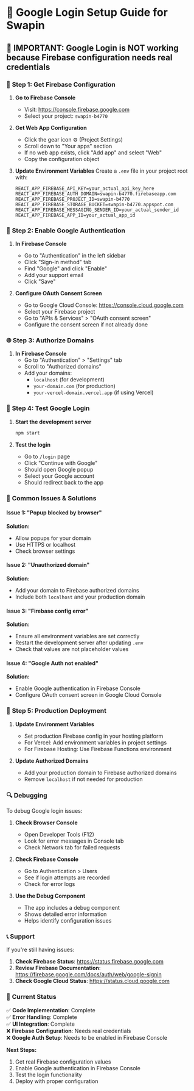 # 🔐 Google Login Setup Guide for Swapin

## 🚨 **IMPORTANT: Google Login is NOT working because Firebase configuration needs real credentials**

### 🔧 **Step 1: Get Firebase Configuration**

1. **Go to Firebase Console**
   - Visit: https://console.firebase.google.com
   - Select your project: `swapin-b4770`

2. **Get Web App Configuration**
   - Click the gear icon ⚙️ (Project Settings)
   - Scroll down to "Your apps" section
   - If no web app exists, click "Add app" and select "Web"
   - Copy the configuration object

3. **Update Environment Variables**
   Create a `.env` file in your project root with:
   ```env
   REACT_APP_FIREBASE_API_KEY=your_actual_api_key_here
   REACT_APP_FIREBASE_AUTH_DOMAIN=swapin-b4770.firebaseapp.com
   REACT_APP_FIREBASE_PROJECT_ID=swapin-b4770
   REACT_APP_FIREBASE_STORAGE_BUCKET=swapin-b4770.appspot.com
   REACT_APP_FIREBASE_MESSAGING_SENDER_ID=your_actual_sender_id
   REACT_APP_FIREBASE_APP_ID=your_actual_app_id
   ```

### 🔐 **Step 2: Enable Google Authentication**

1. **In Firebase Console**
   - Go to "Authentication" in the left sidebar
   - Click "Sign-in method" tab
   - Find "Google" and click "Enable"
   - Add your support email
   - Click "Save"

2. **Configure OAuth Consent Screen**
   - Go to Google Cloud Console: https://console.cloud.google.com
   - Select your Firebase project
   - Go to "APIs & Services" > "OAuth consent screen"
   - Configure the consent screen if not already done

### 🌐 **Step 3: Authorize Domains**

1. **In Firebase Console**
   - Go to "Authentication" > "Settings" tab
   - Scroll to "Authorized domains"
   - Add your domains:
     - `localhost` (for development)
     - `your-domain.com` (for production)
     - `your-vercel-domain.vercel.app` (if using Vercel)

### 🧪 **Step 4: Test Google Login**

1. **Start the development server**
   ```bash
   npm start
   ```

2. **Test the login**
   - Go to `/login` page
   - Click "Continue with Google"
   - Should open Google popup
   - Select your Google account
   - Should redirect back to the app

### 🐛 **Common Issues & Solutions**

#### **Issue 1: "Popup blocked by browser"**
**Solution:**
- Allow popups for your domain
- Use HTTPS or localhost
- Check browser settings

#### **Issue 2: "Unauthorized domain"**
**Solution:**
- Add your domain to Firebase authorized domains
- Include both `localhost` and your production domain

#### **Issue 3: "Firebase config error"**
**Solution:**
- Ensure all environment variables are set correctly
- Restart the development server after updating `.env`
- Check that values are not placeholder values

#### **Issue 4: "Google Auth not enabled"**
**Solution:**
- Enable Google authentication in Firebase Console
- Configure OAuth consent screen in Google Cloud Console

### 📱 **Step 5: Production Deployment**

1. **Update Environment Variables**
   - Set production Firebase config in your hosting platform
   - For Vercel: Add environment variables in project settings
   - For Firebase Hosting: Use Firebase Functions environment

2. **Update Authorized Domains**
   - Add your production domain to Firebase authorized domains
   - Remove `localhost` if not needed for production

### 🔍 **Debugging**

To debug Google login issues:

1. **Check Browser Console**
   - Open Developer Tools (F12)
   - Look for error messages in Console tab
   - Check Network tab for failed requests

2. **Check Firebase Console**
   - Go to Authentication > Users
   - See if login attempts are recorded
   - Check for error logs

3. **Use the Debug Component**
   - The app includes a debug component
   - Shows detailed error information
   - Helps identify configuration issues

### 📞 **Support**

If you're still having issues:

1. **Check Firebase Status**: https://status.firebase.google.com
2. **Review Firebase Documentation**: https://firebase.google.com/docs/auth/web/google-signin
3. **Check Google Cloud Status**: https://status.cloud.google.com

### 🎯 **Current Status**

✅ **Code Implementation**: Complete  
✅ **Error Handling**: Complete  
✅ **UI Integration**: Complete  
❌ **Firebase Configuration**: Needs real credentials  
❌ **Google Auth Setup**: Needs to be enabled in Firebase Console  

**Next Steps:**
1. Get real Firebase configuration values
2. Enable Google authentication in Firebase Console
3. Test the login functionality
4. Deploy with proper configuration 